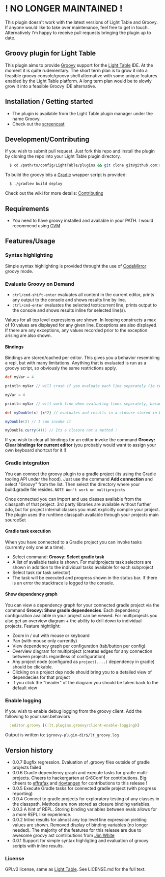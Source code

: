 
# ! NO LONGER MAINTAINED !
This plugin doesn't work with the latest versions of Light Table and Groovy. If anyone would like to take over maintenance, feel free to get in touch. Alternatively I'm happy to receive pull requests bringing the plugin up to date.



## Groovy plugin for Light Table
This plugin aims to provide [Groovy](http://groovy.codehaus.org/) support for the [Light Table](http://www.lighttable.com) IDE.
At the moment it is quite rudementary. The short term plan is to grow it into a feasible groovy console/groovy shell alternative with some unique features enabled by the Light Table platform. A long term plan would be to slowly grow it into a feasible Groovy IDE alternative.

## Installation / Getting started

* The plugin is available from the Light Table plugin manager under the name Groovy.
* Check out the [screencast](http://bit.ly/ltgrscr)


## Development/Contributing
If you wish to submit pull request. Just fork this repo and install the plugin by cloning the repo into your Light Table plugin directory.
```bash
  $ cd /path/to/config/LightTable/plugins && git clone git@github.com:rundis/LightTable-Groovy.git
```

To build the groovy bits a [Gradle](http://www.gradle.org) wrapper script is provided:
```bash
  $ ./gradlew build deploy
```

Check out the wiki for more details: [Contributing](https://github.com/rundis/LightTable-Groovy/wiki/Contribute)



## Requirements
* You need to have groovy installed and available in your PATH. I would recommend using [GVM](http://gvmtool.net/)

## Features/Usage

### Syntax highlighting
Simple syntax highlighting is provided throught the use of [CodeMirror](https://github.com/marijnh/codemirror) groovy mode.

### Evaluate Groovy on Demand
* `ctrl/cmd-shift-enter` evaluates all content in the current editor, prints any output to the console and shows results line by line.
* `ctrl/cmd-enter` evaluates the selected text/current line, prints output to the console and shows results inline for selected line(s).


Values for all top level expressions are shown. In looping constructs a max of 10 values are displayed for any given line. Exceptions are also displayed. If there are any exceptions, any values recorded prior to the exception arising are also shown.

#### Bindings
Bindings are stored/cached per editor. This gives you a behavior resembling a repl, but with many limitations. Anything that is evaluated is run as a groovy script, so obviously the same restrictions apply.

```Groovy
def myVar = 4

println myVar // will crash if you evaluate each line separately (ie two separate evals)
```

```Groovy
myVar = 4

println myVar // will work fine when evaluating lines separately, because myVar will be stored in binding
```

```Groovy
def myDouble(x) {x*2} // evaluates and results in a closure stored in bindings

myDouble(2) // I can invoke it

myDouble.curry(4)() // Its a closure not a method !
```


If you wish to clear all bindings for an editor invoke the command __Groovy: Clear bindings for current editor__ (you probably would want to assign your own keyboard shortcut for it !)


### Gradle integration
You can connect the groovy plugin to a gradle project (its using the Gradle tooling API under the hood). Just use the command __Add connection__ and select "Groovy" from the list. Then select the directory where your build.gradle file resides.
```NOTE Won't work on multiprojects```

Once connected you can import and use classes available from the classpath of that project.
3rd party libraries are available without further ado, but for project internal classes you must explicitly compile your project. The plugin uses the runttime classpath available through your projects main sourceSet

#### Gradle task execution
When you have connected to a Gradle project you can invoke tasks (currently only one at a time).
* Select command: __Groovy: Select gradle task__
* A list of available tasks is shown. For multiprojects task selectors are shown in addition to the individual tasks available for each subproject
* Select task (or task selector)
* The task will be executed and progress shown in the status bar. If there is an error the stacktrace is logged to the console.

#### Show dependency graph
You can view a dependency graph for your connected gradle project via the command __Groovy: Show gradle dependencies__. Each dependency configuration available in your project can be viewed. For multiprojects you also get an overview diagram + the ability to drill down to individual projects. Feature hightlight:
* Zoom in / out with mouse or keyboard
* Pan (with mouse only currently)
* View dependency graph per configuration (tab/button per config)
* Overview diagram for multiproject (creates edges for any connection between projects regardless of configuration)
* Any project node (configured as ```project(....)``` dependency in gradle) should be clickable.
* Clicking on a project dep node should bring you to a detailed view of dependecies for that project
* If you click the "header" of the diagram you should be taken back to the default view




### Enable logging
If you wish to enable debug logging from the groovy client. Add the following to your user.behaviors
```clojure
  :editor.groovy [(:lt.plugins.groovy/client-enable-logging)]
```
Output is written to: ```$groovy-plugin-dir$/lt_groovy.log```

## Version history
* 0.0.7 Bugfix regression. Evaluation of .groovy files outside of gradle projects failed
* 0.0.6 Gradle dependency graph and execute tasks for gradle multi-projects. Cheers to hackergarten at Gr8Conf for contributions. Big cheers to [effrafax](https://github.com/effrafax) and [rlovtangen](https://github.com/rlovtangen) for contributions to this release !
* 0.0.5 Execute Gradle tasks for connected gradle project (with progress reporting)
* 0.0.4 Connect to gradle projects for exploratory testing of any classes in the classpath. Methods are now stored as closure binding variables.
* 0.0.3 A hint of REPL. Storing binding variables between evals allows for a more REPL like experience.
* 0.0.2 Inline results for almost any top level line expression yielding values are shown. Removed display of binding variables (no longer needed). The majority of the features for this release are due to awesome groovy ast contributions from [Jim White](https://github.com/jimwhite)
* 0.0.1 Support for simple syntax highligting and evaluation of groovy scripts with inline results.


### License

GPLv3 license, same as [Light Table](https://github.com/LightTable/LightTable). See LICENSE.md for the full text.
